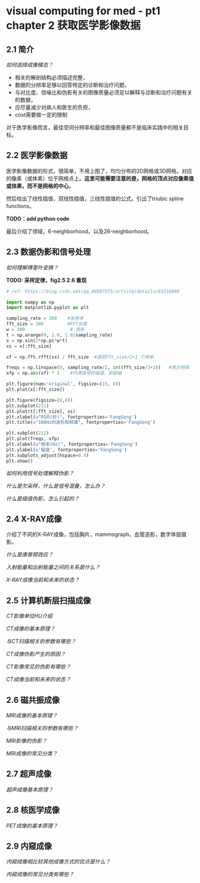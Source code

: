 #  visual computing for med - pt1 chapter 2 获取医学影像数据

## 2.1 简介

*如何选择成像模态？*

- 相关的解剖结构必须描述完整，
- 数据的分辨率足够以回答特定的诊断和治疗问题，
- 与对比度、信噪比和伪影有关的图像质量必须足以解释与诊断和治疗问题有关的数据，
- 应尽量减少对病人和医生的负担，
- cost需要做一定的限制

对于医学影像而言，最佳空间分辨率和最佳图像质量都不是临床实践中的相关目标。

## 2.2 医学影像数据

医学影像数据的形式，很简单，不用上图了，均匀分布的2D网格或3D网格。对应的像素（或体素）位于网格点上。**这里可能需要注意的是，网格的顶点对应像素值或体素，而不是网格的中心**。

然后给出了线性插值，双线性插值，三线性插值的公式。引出了triubic spline functions。

**TODO：add python code**

最后介绍了领域，6-neighborhood，以及26-neighborhood。

## 2.3 数据伪影和信号处理

*如何理解傅里叶变换？*

**TODO: 采样定律，fig2.5 2.6 重现**

```python
# ref: https://blog.csdn.net/qq_40587575/article/details/83316980

import numpy as np 
import matplotlib.pyplot as plt 

sampling_rate = 300    #采样率
fft_size = 300         #FFT长度
w = 100                 # 频率
t = np.arange(0, 1.0, 1.0/sampling_rate)
x = np.sin(2*np.pi*w*t)
xs = x[:fft_size]

xf = np.fft.rfft(xs) / fft_size  #返回fft_size/2+1 个频率

freqs = np.linspace(0, sampling_rate/2, int(fft_size/2+1))   #表示频率
xfp = np.abs(xf) * 2    #代表信号的幅值，即振幅

plt.figure(num='original', figsize=(15, 6))
plt.plot(x[:fft_size])

plt.figure(figsize=(8,4))
plt.subplot(211)
plt.plot(t[:fft_size], xs)
plt.xlabel(u"时间(秒)", fontproperties='FangSong')
plt.title(u"100Hz的波形和频谱", fontproperties='FangSong')

plt.subplot(212)
plt.plot(freqs, xfp)
plt.xlabel(u"频率(Hz)", fontproperties='FangSong')
plt.ylabel(u'幅值', fontproperties='FangSong')
plt.subplots_adjust(hspace=0.4)
plt.show()
```

*如何利用信号处理解释伪影？*

*什么是欠采样，什么是信号混叠，怎么办？*

*什么是插值伪影，怎么引起的？*

## 2.4 X-RAY成像

介绍了不同的X-RAY成像，包括胸片，mammograph，血管造影，数字体层摄影。

*什么是康普顿效应？*

*入射能量和出射能量之间的关系是什么？*

*X-RAY成像当前和未来的状态？*

## 2.5 计算机断层扫描成像

*CT影像单位HU介绍*

*CT成像的基本原理？*

*与CT扫描相关的参数有哪些？*

*CT成像伪影产生的原因？*

*CT影像常见的伪影有哪些？*

*CT成像当前和未来的状态？*

## 2.6 磁共振成像

*MRI成像的基本原理？*

*与MRI扫描相关的参数有哪些？*

*MRI影像的伪影？*

*MRI成像的常见分类？*

## 2.7 超声成像

*超声成像基本原理？*

## 2.8 核医学成像

*PET成像的基本原理？*

## 2.9 内窥成像

*内窥成像相比较其他成像方式的优点是什么？*

*内窥成像的常见分类有哪些？*





